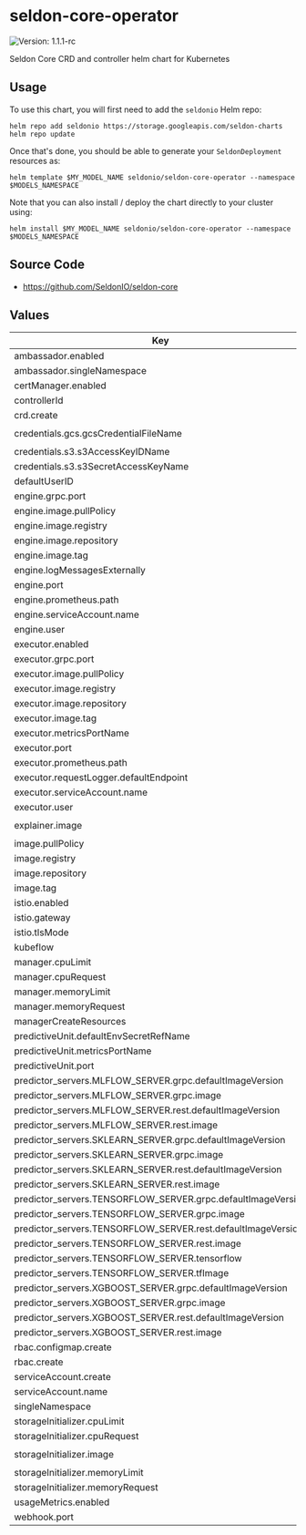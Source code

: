 # seldon-core-operator

![Version: 1.1.1-rc](https://img.shields.io/badge/Version-1.1.1-rc-informational?style=flat-square)

Seldon Core CRD and controller helm chart for Kubernetes

## Usage

To use this chart, you will first need to add the `seldonio` Helm repo:

```shell
helm repo add seldonio https://storage.googleapis.com/seldon-charts
helm repo update
```

Once that's done, you should be able to generate your `SeldonDeployment`
resources as:

```shell
helm template $MY_MODEL_NAME seldonio/seldon-core-operator --namespace $MODELS_NAMESPACE
```

Note that you can also install / deploy the chart directly to your cluster using:

```shell
helm install $MY_MODEL_NAME seldonio/seldon-core-operator --namespace $MODELS_NAMESPACE
```

## Source Code

* <https://github.com/SeldonIO/seldon-core>

## Values

| Key | Type | Default | Description |
|-----|------|---------|-------------|
| ambassador.enabled | bool | `true` |  |
| ambassador.singleNamespace | bool | `false` |  |
| certManager.enabled | bool | `false` |  |
| controllerId | string | `""` |  |
| crd.create | bool | `true` |  |
| credentials.gcs.gcsCredentialFileName | string | `"gcloud-application-credentials.json"` |  |
| credentials.s3.s3AccessKeyIDName | string | `"awsAccessKeyID"` |  |
| credentials.s3.s3SecretAccessKeyName | string | `"awsSecretAccessKey"` |  |
| defaultUserID | string | `"8888"` |  |
| engine.grpc.port | int | `5001` |  |
| engine.image.pullPolicy | string | `"IfNotPresent"` |  |
| engine.image.registry | string | `"docker.io"` |  |
| engine.image.repository | string | `"seldonio/engine"` |  |
| engine.image.tag | string | `"1.1.1-rc"` |  |
| engine.logMessagesExternally | bool | `false` |  |
| engine.port | int | `8000` |  |
| engine.prometheus.path | string | `"/prometheus"` |  |
| engine.serviceAccount.name | string | `"default"` |  |
| engine.user | int | `8888` |  |
| executor.enabled | bool | `true` |  |
| executor.grpc.port | int | `5001` |  |
| executor.image.pullPolicy | string | `"IfNotPresent"` |  |
| executor.image.registry | string | `"docker.io"` |  |
| executor.image.repository | string | `"seldonio/seldon-core-executor"` |  |
| executor.image.tag | string | `"1.1.1-rc"` |  |
| executor.metricsPortName | string | `"metrics"` |  |
| executor.port | int | `8000` |  |
| executor.prometheus.path | string | `"/prometheus"` |  |
| executor.requestLogger.defaultEndpoint | string | `"http://default-broker"` |  |
| executor.serviceAccount.name | string | `"default"` |  |
| executor.user | int | `8888` |  |
| explainer.image | string | `"seldonio/alibiexplainer:1.1.1-rc"` |  |
| image.pullPolicy | string | `"IfNotPresent"` |  |
| image.registry | string | `"docker.io"` |  |
| image.repository | string | `"seldonio/seldon-core-operator"` |  |
| image.tag | string | `"1.1.1-rc"` |  |
| istio.enabled | bool | `false` |  |
| istio.gateway | string | `"istio-system/seldon-gateway"` |  |
| istio.tlsMode | string | `""` |  |
| kubeflow | bool | `false` |  |
| manager.cpuLimit | string | `"500m"` |  |
| manager.cpuRequest | string | `"100m"` |  |
| manager.memoryLimit | string | `"300Mi"` |  |
| manager.memoryRequest | string | `"200Mi"` |  |
| managerCreateResources | bool | `false` |  |
| predictiveUnit.defaultEnvSecretRefName | string | `""` |  |
| predictiveUnit.metricsPortName | string | `"metrics"` |  |
| predictiveUnit.port | int | `9000` |  |
| predictor_servers.MLFLOW_SERVER.grpc.defaultImageVersion | string | `"1.1.1-rc"` |  |
| predictor_servers.MLFLOW_SERVER.grpc.image | string | `"seldonio/mlflowserver_grpc"` |  |
| predictor_servers.MLFLOW_SERVER.rest.defaultImageVersion | string | `"1.1.1-rc"` |  |
| predictor_servers.MLFLOW_SERVER.rest.image | string | `"seldonio/mlflowserver_rest"` |  |
| predictor_servers.SKLEARN_SERVER.grpc.defaultImageVersion | string | `"1.1.1-rc"` |  |
| predictor_servers.SKLEARN_SERVER.grpc.image | string | `"seldonio/sklearnserver_grpc"` |  |
| predictor_servers.SKLEARN_SERVER.rest.defaultImageVersion | string | `"1.1.1-rc"` |  |
| predictor_servers.SKLEARN_SERVER.rest.image | string | `"seldonio/sklearnserver_rest"` |  |
| predictor_servers.TENSORFLOW_SERVER.grpc.defaultImageVersion | string | `"1.1.1-rc"` |  |
| predictor_servers.TENSORFLOW_SERVER.grpc.image | string | `"seldonio/tfserving-proxy_grpc"` |  |
| predictor_servers.TENSORFLOW_SERVER.rest.defaultImageVersion | string | `"1.1.1-rc"` |  |
| predictor_servers.TENSORFLOW_SERVER.rest.image | string | `"seldonio/tfserving-proxy_rest"` |  |
| predictor_servers.TENSORFLOW_SERVER.tensorflow | bool | `true` |  |
| predictor_servers.TENSORFLOW_SERVER.tfImage | string | `"tensorflow/serving:2.1.0"` |  |
| predictor_servers.XGBOOST_SERVER.grpc.defaultImageVersion | string | `"1.1.1-rc"` |  |
| predictor_servers.XGBOOST_SERVER.grpc.image | string | `"seldonio/xgboostserver_grpc"` |  |
| predictor_servers.XGBOOST_SERVER.rest.defaultImageVersion | string | `"1.1.1-rc"` |  |
| predictor_servers.XGBOOST_SERVER.rest.image | string | `"seldonio/xgboostserver_rest"` |  |
| rbac.configmap.create | bool | `true` |  |
| rbac.create | bool | `true` |  |
| serviceAccount.create | bool | `true` |  |
| serviceAccount.name | string | `"seldon-manager"` |  |
| singleNamespace | bool | `false` |  |
| storageInitializer.cpuLimit | string | `"1"` |  |
| storageInitializer.cpuRequest | string | `"100m"` |  |
| storageInitializer.image | string | `"gcr.io/kfserving/storage-initializer:0.2.2"` |  |
| storageInitializer.memoryLimit | string | `"1Gi"` |  |
| storageInitializer.memoryRequest | string | `"100Mi"` |  |
| usageMetrics.enabled | bool | `false` |  |
| webhook.port | int | `443` |  |
